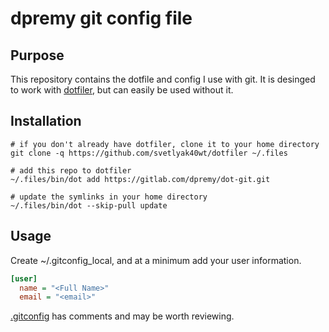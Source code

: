 # dpremy git config file

## Purpose

This repository contains the dotfile and config I use with git. It is desinged to work with [dotfiler](https://github.com/svetlyak40wt/dotfiler), but can easily be used without it.

## Installation

```shell
# if you don't already have dotfiler, clone it to your home directory
git clone -q https://github.com/svetlyak40wt/dotfiler ~/.files

# add this repo to dotfiler
~/.files/bin/dot add https://gitlab.com/dpremy/dot-git.git

# update the symlinks in your home directory
~/.files/bin/dot --skip-pull update
```

## Usage

Create ~/.gitconfig_local, and at a minimum add your user information.

```ini
[user]
  name = "<Full Name>"
  email = "<email>"
```

[.gitconfig](.gitconfig) has comments and may be worth reviewing.